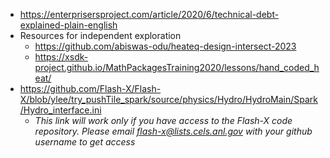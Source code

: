 <!-- design -->
  * <https://enterprisersproject.com/article/2020/6/technical-debt-explained-plain-english>
  * Resources for independent exploration
    * <https://github.com/abiswas-odu/heateq-design-intersect-2023>
    * <https://xsdk-project.github.io/MathPackagesTraining2020/lessons/hand_coded_heat/>
  * <https://github.com/Flash-X/Flash-X/blob/ylee/try_pushTile_spark/source/physics/Hydro/HydroMain/Spark/Hydro_interface.ini>
    * *This link will work only if you have access to the Flash-X code repository. Please email flash-x@lists.cels.anl.gov with your github username to get access*